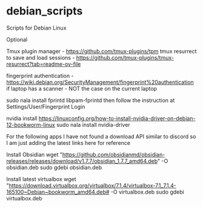 # debian_scripts
Scripts for Debian Linux

Optional

Tmux plugin manager - https://github.com/tmux-plugins/tpm
tmux resurrect to save and load sessions - https://github.com/tmux-plugins/tmux-resurrect?tab=readme-ov-file


fingerprint authentication - https://wiki.debian.org/SecurityManagement/fingerprint%20authentication 
if laptop has a scanner - NOT the case on the current laptop


sudo nala install fprintd libpam-fprintd
then follow the instruction at Settings/User/Fingerprint Login


nvidia install https://linuxconfig.org/how-to-install-nvidia-driver-on-debian-12-bookworm-linux
sudo nala install nvidia-driver


For the following apps I have not found a download API similar to discord
so I am just adding the latest links here for reference


Install Obsidian 
wget "https://github.com/obsidianmd/obsidian-releases/releases/download/v1.7.7/obsidian_1.7.7_amd64.deb" -O obsidian.deb 
sudo gdebi obsidian.deb


Install latest virtualbox
wget "https://download.virtualbox.org/virtualbox/7.1.4/virtualbox-7.1_7.1.4-165100~Debian~bookworm_amd64.deb# -O 
virtualbox.deb
sudo gdebi virtualbox.deb
